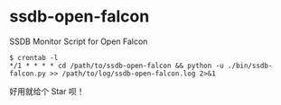 # ssdb-open-falcon
SSDB Monitor Script for Open Falcon

```
$ crontab -l
*/1 * * * * cd /path/to/ssdb-open-falcon && python -u ./bin/ssdb-falcon.py >> /path/to/log/ssdb-open-falcon.log 2>&1
```

好用就给个 Star 呗！
